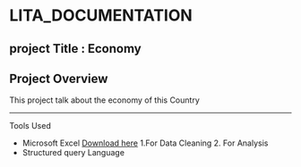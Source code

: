 # LITA_DOCUMENTATION
## project Title : Economy

## Project Overview
This project talk about the economy of this Country

 ------
 Tools Used
 - Microsoft Excel [Download here](https//www.Microsoft.com)
    1.For Data Cleaning
    2. For Analysis 
 - Structured query Language
